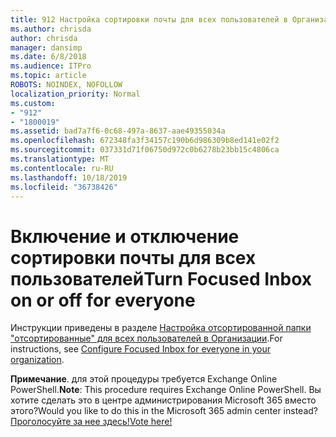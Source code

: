 ```yaml
---
title: 912 Настройка сортировки почты для всех пользователей в Организации
ms.author: chrisda
author: chrisda
manager: dansimp
ms.date: 6/8/2018
ms.audience: ITPro
ms.topic: article
ROBOTS: NOINDEX, NOFOLLOW
localization_priority: Normal
ms.custom:
- "912"
- "1800019"
ms.assetid: bad7a7f6-0c68-497a-8637-aae49355034a
ms.openlocfilehash: 672348fa3f34157c190b6d986309b8ed141e02f2
ms.sourcegitcommit: 037331d71f06750d972c0b6278b23bb15c4806ca
ms.translationtype: MT
ms.contentlocale: ru-RU
ms.lasthandoff: 10/18/2019
ms.locfileid: "36738426"
---
```

# <a name="turn-focused-inbox-on-or-off-for-everyone"></a><span data-ttu-id="5139f-102">Включение и отключение сортировки почты для всех пользователей</span><span class="sxs-lookup"><span data-stu-id="5139f-102">Turn Focused Inbox on or off for everyone</span></span>

<span data-ttu-id="5139f-103">Инструкции приведены в разделе [Настройка отсортированной папки "отсортированные" для всех пользователей в Организации](https://docs.microsoft.com/office365/admin/setup/configure-focused-inbox).</span><span class="sxs-lookup"><span data-stu-id="5139f-103">For instructions, see [Configure Focused Inbox for everyone in your organization](https://docs.microsoft.com/office365/admin/setup/configure-focused-inbox).</span></span>

<span data-ttu-id="5139f-104">**Примечание**. для этой процедуры требуется Exchange Online PowerShell.</span><span class="sxs-lookup"><span data-stu-id="5139f-104">**Note**: This procedure requires Exchange Online PowerShell.</span></span> <span data-ttu-id="5139f-105">Вы хотите сделать это в центре администрирования Microsoft 365 вместо этого?</span><span class="sxs-lookup"><span data-stu-id="5139f-105">Would you like to do this in the Microsoft 365 admin center instead?</span></span> [<span data-ttu-id="5139f-106">Проголосуйте за нее здесь!</span><span class="sxs-lookup"><span data-stu-id="5139f-106">Vote here!</span></span>](https://go.microsoft.com/fwlink/p/?linkid=862489)
